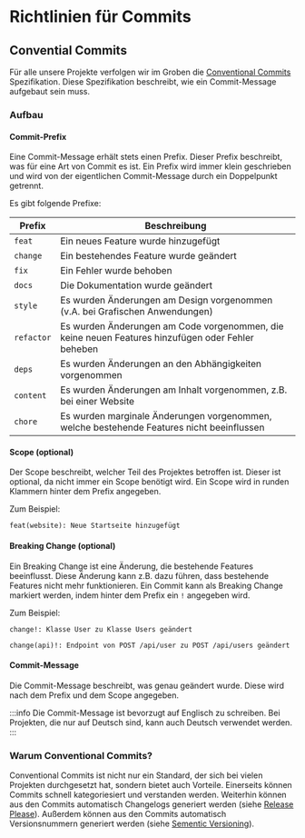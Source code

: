 ---
---

# Richtlinien für Commits

## Convential Commits

Für alle unsere Projekte verfolgen wir im Groben die [Conventional Commits](https://www.conventionalcommits.org/en/v1.0.0/) Spezifikation. Diese Spezifikation beschreibt, wie ein Commit-Message aufgebaut sein muss.

### Aufbau

#### Commit-Prefix

Eine Commit-Message erhält stets einen Prefix. Dieser Prefix beschreibt, was für eine Art von Commit es ist. Ein Prefix wird immer klein geschrieben und wird von der eigentlichen Commit-Message durch ein Doppelpunkt getrennt.

Es gibt folgende Prefixe:

| Prefix     | Beschreibung                                                                                      |
| ---------- | ------------------------------------------------------------------------------------------------- |
| `feat`     | Ein neues Feature wurde hinzugefügt                                                               |
| `change`   | Ein bestehendes Feature wurde geändert                                                            |
| `fix`      | Ein Fehler wurde behoben                                                                          |
| `docs`     | Die Dokumentation wurde geändert                                                                  |
| `style`    | Es wurden Änderungen am Design vorgenommen (v.A. bei Grafischen Anwendungen)                      |
| `refactor` | Es wurden Änderungen am Code vorgenommen, die keine neuen Features hinzufügen oder Fehler beheben |
| `deps`     | Es wurden Änderungen an den Abhängigkeiten vorgenommen                                            |
| `content`  | Es wurden Änderungen am Inhalt vorgenommen, z.B. bei einer Website                                |
| `chore`    | Es wurden marginale Änderungen vorgenommen, welche bestehende Features nicht beeinflussen         |

#### Scope (optional)

Der Scope beschreibt, welcher Teil des Projektes betroffen ist. Dieser ist optional, da nicht immer ein Scope benötigt wird. Ein Scope wird in runden Klammern hinter dem Prefix angegeben.

Zum Beispiel:

```
feat(website): Neue Startseite hinzugefügt
```

#### Breaking Change (optional)

Ein Breaking Change ist eine Änderung, die bestehende Features beeinflusst. Diese Änderung kann z.B. dazu führen, dass bestehende Features nicht mehr funktionieren. Ein Commit kann als Breaking Change markiert werden, indem hinter dem Prefix ein `!` angegeben wird.

Zum Beispiel:

```
change!: Klasse User zu Klasse Users geändert

change(api)!: Endpoint von POST /api/user zu POST /api/users geändert
```

#### Commit-Message

Die Commit-Message beschreibt, was genau geändert wurde. Diese wird nach dem Prefix und dem Scope angegeben.

:::info
Die Commit-Message ist bevorzugt auf Englisch zu schreiben. Bei Projekten, die nur auf Deutsch sind, kann auch Deutsch verwendet werden.
:::

### Warum Conventional Commits?

Conventional Commits ist nicht nur ein Standard, der sich bei vielen Projekten durchgesetzt hat, sondern bietet auch Vorteile. Einerseits können Commits schnell kategoriesiert und verstanden werden. Weiterhin können aus den Commits automatisch Changelogs generiert werden (siehe [Release Please](release-please)). Außerdem können aus den Commits automatisch Versionsnummern generiert werden (siehe [Sementic Versioning](semver)).
